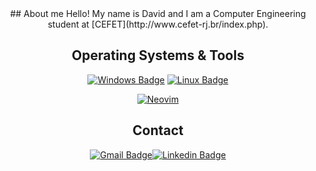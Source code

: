 <div align="center">
## About me
Hello! My name is David and I am a Computer Engineering student at [CEFET](http://www.cefet-rj.br/index.php).

## Operating Systems & Tools
[![Windows Badge](https://img.shields.io/badge/Windows-0078D6?style=for-the-badge&logo=windows&logoColor=white)](https://www.microsoft.com/en-us/windows/) [![Linux Badge](https://img.shields.io/badge/Arch_Linux-1793D1?style=for-the-badge&logo=arch-linux&logoColor=white)](https://archlinux.org/)

[![Neovim](https://img.shields.io/badge/NeoVim-%2357A143.svg?&style=for-the-badge&logo=neovim&logoColor=white)](https://neovim.io/)

## Contact
[![Gmail Badge](https://img.shields.io/badge/Gmail-D14836?style=for-the-badge&logo=gmail&logoColor=white)](mailto:davidmoreirajacinto2012@gmail.com)[![Linkedin Badge](https://img.shields.io/badge/LinkedIn-0077B5?style=for-the-badge&logo=linkedin&logoColor=white)](https://www.linkedin.com/in/david-moreira-19066a20a/)
</div>

